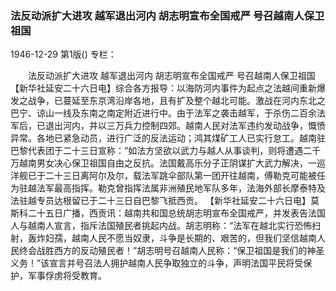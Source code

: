 ### 法反动派扩大进攻  越军退出河内  胡志明宣布全国戒严  号召越南人保卫祖国

1946-12-29
第1版()
专栏：

　　法反动派扩大进攻
    越军退出河内
    胡志明宣布全国戒严
    号召越南人保卫祖国
    【新华社延安二十六日电】综合各方报导：以海防河内事件为起点之法越间重新爆发之战争，已蔓延至东京湾沿岸各地，且有扩及整个越北可能。激战在河内东北之巴宁、谅山一线及东南之南定附近进行中。由于法军之袭击越军，于杀伤二百余法军后，已退出河内，并以三万兵力控制四郊。越南人民对法军违约发动战争，慨愤异常。各地已紧急动员，进行广泛的反法运动；鸿其煤矿工人已实行怠工。越南驻巴黎代表团于二十三日宣称：“如法方坚欲以武力与越人从事谈判，则将遭遇二千万越南男女决心保卫祖国自由之反抗。法国戴高乐分子正阴谋扩大武力解决，一巡洋舰已于二十三日离阿尔及尔，载法军跳伞部队第一团开往越南，傅勒克可能被任为驻越法军最高指挥。勒克曾指挥法属非洲殖民地军队多年，法海外部长摩泰特及法驻越专员达根留已于二十三日自巴黎飞抵西贡。
    【新华社延安二十六日电】莫斯科二十五日广播，西贡讯：越南共和国总统胡志明宣布全国戒严，并发表告法国人与越南人宣言，指斥法国殖民者挑起内战。胡志明称：“法军在越北实行恐怖扫射，轰炸妇孺，越南人民不愿当奴隶，斗争是长期的、艰苦的，但我们坚信越南人民终会战胜西方的反动殖民者！”胡志明号召越南人民称：“保卫祖国是我们的神圣义务！”该宣言并号召法人拥护越南人民争取独立的斗争，声明法国平民将受保护，军事俘虏将受教育。
